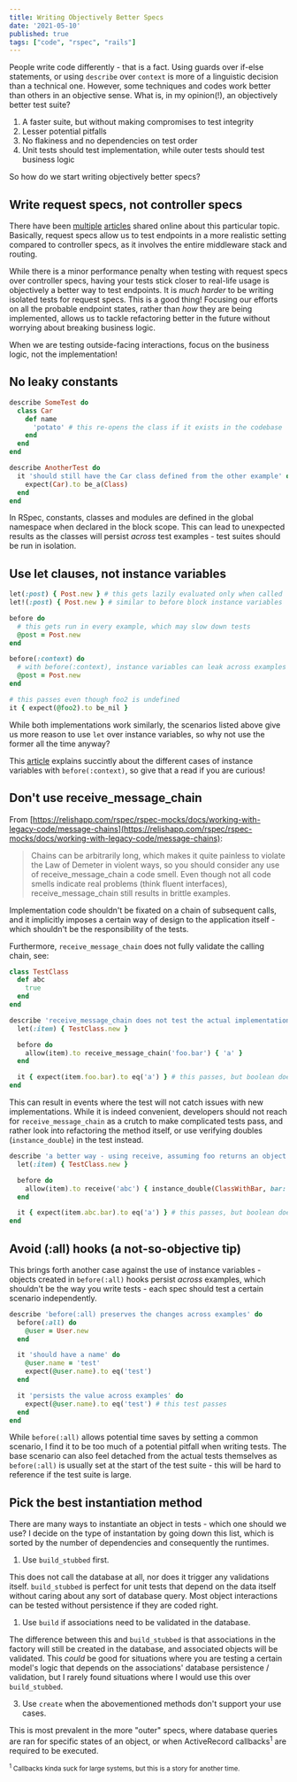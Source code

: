 ```yaml
---
title: Writing Objectively Better Specs
date: '2021-05-10'
published: true
tags: ["code", "rspec", "rails"]
---
```

People write code differently - that is a fact. Using guards over if-else statements, or using `describe` over `context` is more of a linguistic decision than a technical one. However, some techniques and codes work better than others in an objective sense. What is, in my opinion(!), an objectively better test suite?

1. A faster suite, but without making compromises to test integrity
2. Lesser potential pitfalls
3. No flakiness and no dependencies on test order
4. Unit tests should test implementation, while outer tests should test business logic

So how do we start writing objectively better specs?

## Write request specs, not controller specs

There have been [multiple](http://rspec.info/blog/2016/07/rspec-3-5-has-been-released/) [articles](https://medium.com/just-tech/rspec-controller-or-request-specs-d93ef563ef11) shared online about this particular topic. Basically, request specs allow us to test endpoints in a more realistic setting compared to controller specs, as it involves the entire middleware stack and routing.

While there is a minor performance penalty when testing with request specs over controller specs, having your tests stick closer to real-life usage is objectively a better way to test endpoints. It is *much harder* to be writing isolated tests for request specs. This is a good thing! Focusing our efforts on all the probable endpoint states, rather than *how* they are being implemented, allows us to tackle refactoring better in the future without worrying about breaking business logic.

When we are testing outside-facing interactions, focus on the business logic, not the implementation!

## No leaky constants

```ruby
describe SomeTest do
  class Car
    def name
      'potato' # this re-opens the class if it exists in the codebase
    end
  end
end

describe AnotherTest do
  it 'should still have the Car class defined from the other example' do
    expect(Car).to be_a(Class)
  end
end
```

In RSpec, constants, classes and modules are defined in the global namespace when declared in the block scope. This can lead to unexpected results as the classes will persist *across* test examples - test suites should be run in isolation.

## Use let clauses, not instance variables
```ruby
let(:post) { Post.new } # this gets lazily evaluated only when called
let!(:post) { Post.new } # similar to before block instance variables

before do
  # this gets run in every example, which may slow down tests
  @post = Post.new
end

before(:context) do
  # with before(:context), instance variables can leak across examples
  @post = Post.new
end

# this passes even though foo2 is undefined
it { expect(@foo2).to be_nil }
```

While both implementations work similarly, the scenarios listed above give us more reason to use `let` over instance variables, so why not use the former all the time anyway?

This [article](https://tomdebruijn.com/posts/ruby-rspec-instance-variables/) explains succintly about the different cases of instance variables with `before(:context)`, so give that a read if you are curious!

## Don't use receive_message_chain

From [https://relishapp.com/rspec/rspec-mocks/docs/working-with-legacy-code/message-chains](https://relishapp.com/rspec/rspec-mocks/docs/working-with-legacy-code/message-chains):

> Chains can be arbitrarily long, which makes it quite painless to violate the Law of Demeter
in violent ways, so you should consider any use of receive_message_chain a code smell.
Even though not all code smells indicate real problems (think fluent interfaces),
receive_message_chain still results in brittle examples.

Implementation code shouldn't be fixated on a chain of subsequent calls, and it implicitly imposes a certain way of design to the application itself - which shouldn't be the responsibility of the tests.

Furthermore, `receive_message_chain` does not fully validate the calling chain, see:

```ruby
class TestClass
  def abc
    true
  end
end

describe 'receive_message_chain does not test the actual implementation' do
  let(:item) { TestClass.new }

  before do
    allow(item).to receive_message_chain('foo.bar') { 'a' }
  end

  it { expect(item.foo.bar).to eq('a') } # this passes, but boolean does not have bar defined
end
```

This can result in events where the test will not catch issues with new implementations. While it is indeed convenient, developers should not reach for `receive_message_chain` as a crutch to make complicated tests pass, and rather look into refactoring the method itself, or use verifying doubles (`instance_double`) in the test instead.

```ruby
describe 'a better way - using receive, assuming foo returns an object with bar' do
  let(:item) { TestClass.new }

  before do
    allow(item).to receive('abc') { instance_double(ClassWithBar, bar: 'a') }
  end

  it { expect(item.abc.bar).to eq('a') } # this passes, but boolean does not have bar defined
end
```

## Avoid (:all) hooks (a not-so-objective tip)
This brings forth another case against the use of instance variables - objects created in `before(:all)` hooks persist *across* examples, which shouldn't be the way you write tests - each spec should test a certain scenario independently.

```ruby
describe 'before(:all) preserves the changes across examples' do
  before(:all) do
    @user = User.new
  end

  it 'should have a name' do
    @user.name = 'test'
    expect(@user.name).to eq('test')
  end

  it 'persists the value across examples' do
    expect(@user.name).to eq('test') # this test passes
  end
end
```

While `before(:all)` allows potential time saves by setting a common scenario, I find it to be too much of a potential pitfall when writing tests. The base scenario can also feel detached from the actual tests themselves as `before(:all)` is usually set at the start of the test suite - this will be hard to reference if the test suite is large.

## Pick the best instantiation method

There are many ways to instantiate an object in tests - which one should we use? I decide on the type of instantation by going down this list, which is sorted by the number of dependencies and consequently the runtimes.

1. Use `build_stubbed` first.

This does not call the database at all, nor does it trigger any validations itself. `build_stubbed` is perfect for unit tests that depend on the data itself without caring about any sort of database query. Most object interactions can be tested without persistence if they are coded right.

1. Use `build` if associations need to be validated in the database.

The difference between this and `build_stubbed` is that associations in the factory will still be created in the database, and associated objects will be validated. This *could* be good for situations where you are testing a certain model's logic that depends on the associations' database persistence / validation, but I rarely found situations where I would use this over `build_stubbed`.

3. Use `create` when the abovementioned methods don't support your use cases.

This is most prevalent in the more "outer" specs, where database queries are ran for specific states of an object, or when ActiveRecord callbacks<sup>1</sup> are required to be executed.

<sup><sup>1</sup> Callbacks kinda suck for large systems, but this is a story for another time.</sup>